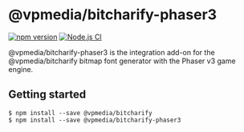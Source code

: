 # @vpmedia/bitcharify-phaser3

[![npm version](https://badge.fury.io/js/@vpmedia%2Fbitcharify-phaser3.svg?v=1.5.0)](https://badge.fury.io/js/@vpmedia%2Fbitcharify-phaser3)
[![Node.js CI](https://github.com/vpmedia/bitcharify-phaser3/actions/workflows/ci.yml/badge.svg)](https://github.com/vpmedia/bitcharify-phaser3/actions/workflows/ci.yml)

@vpmedia/bitcharify-phaser3 is the integration add-on for the @vpmedia/bitcharify bitmap font generator with the Phaser v3 game engine.

## Getting started

    $ npm install --save @vpmedia/bitcharify
    $ npm install --save @vpmedia/bitcharify-phaser3
